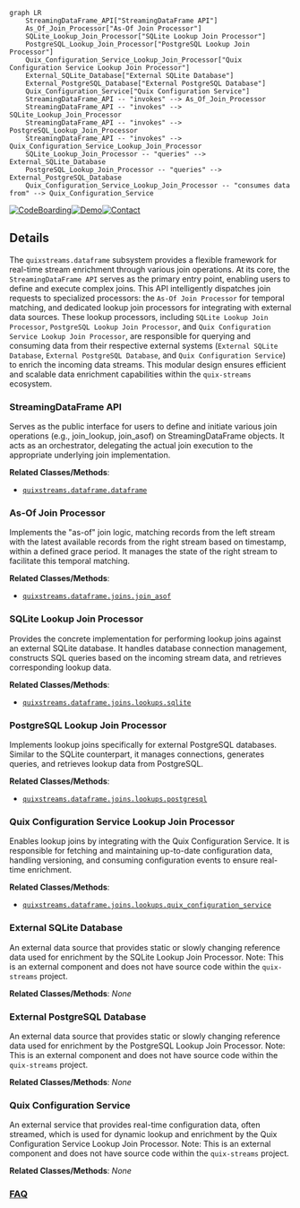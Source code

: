 ```mermaid
graph LR
    StreamingDataFrame_API["StreamingDataFrame API"]
    As_Of_Join_Processor["As-Of Join Processor"]
    SQLite_Lookup_Join_Processor["SQLite Lookup Join Processor"]
    PostgreSQL_Lookup_Join_Processor["PostgreSQL Lookup Join Processor"]
    Quix_Configuration_Service_Lookup_Join_Processor["Quix Configuration Service Lookup Join Processor"]
    External_SQLite_Database["External SQLite Database"]
    External_PostgreSQL_Database["External PostgreSQL Database"]
    Quix_Configuration_Service["Quix Configuration Service"]
    StreamingDataFrame_API -- "invokes" --> As_Of_Join_Processor
    StreamingDataFrame_API -- "invokes" --> SQLite_Lookup_Join_Processor
    StreamingDataFrame_API -- "invokes" --> PostgreSQL_Lookup_Join_Processor
    StreamingDataFrame_API -- "invokes" --> Quix_Configuration_Service_Lookup_Join_Processor
    SQLite_Lookup_Join_Processor -- "queries" --> External_SQLite_Database
    PostgreSQL_Lookup_Join_Processor -- "queries" --> External_PostgreSQL_Database
    Quix_Configuration_Service_Lookup_Join_Processor -- "consumes data from" --> Quix_Configuration_Service
```

[![CodeBoarding](https://img.shields.io/badge/Generated%20by-CodeBoarding-9cf?style=flat-square)](https://github.com/CodeBoarding/GeneratedOnBoardings)[![Demo](https://img.shields.io/badge/Try%20our-Demo-blue?style=flat-square)](https://www.codeboarding.org/demo)[![Contact](https://img.shields.io/badge/Contact%20us%20-%20contact@codeboarding.org-lightgrey?style=flat-square)](mailto:contact@codeboarding.org)

## Details

The `quixstreams.dataframe` subsystem provides a flexible framework for real-time stream enrichment through various join operations. At its core, the `StreamingDataFrame API` serves as the primary entry point, enabling users to define and execute complex joins. This API intelligently dispatches join requests to specialized processors: the `As-Of Join Processor` for temporal matching, and dedicated lookup join processors for integrating with external data sources. These lookup processors, including `SQLite Lookup Join Processor`, `PostgreSQL Lookup Join Processor`, and `Quix Configuration Service Lookup Join Processor`, are responsible for querying and consuming data from their respective external systems (`External SQLite Database`, `External PostgreSQL Database`, and `Quix Configuration Service`) to enrich the incoming data streams. This modular design ensures efficient and scalable data enrichment capabilities within the `quix-streams` ecosystem.

### StreamingDataFrame API
Serves as the public interface for users to define and initiate various join operations (e.g., join_lookup, join_asof) on StreamingDataFrame objects. It acts as an orchestrator, delegating the actual join execution to the appropriate underlying join implementation.


**Related Classes/Methods**:

- <a href="https://github.com/quixio/quix-streams/blob/main/quixstreams/dataframe/dataframe.py" target="_blank" rel="noopener noreferrer">`quixstreams.dataframe.dataframe`</a>


### As-Of Join Processor
Implements the "as-of" join logic, matching records from the left stream with the latest available records from the right stream based on timestamp, within a defined grace period. It manages the state of the right stream to facilitate this temporal matching.


**Related Classes/Methods**:

- <a href="https://github.com/quixio/quix-streams/blob/main/quixstreams/dataframe/joins/join_asof.py" target="_blank" rel="noopener noreferrer">`quixstreams.dataframe.joins.join_asof`</a>


### SQLite Lookup Join Processor
Provides the concrete implementation for performing lookup joins against an external SQLite database. It handles database connection management, constructs SQL queries based on the incoming stream data, and retrieves corresponding lookup data.


**Related Classes/Methods**:

- <a href="https://github.com/quixio/quix-streams/blob/main/quixstreams/dataframe/joins/lookups/sqlite.py" target="_blank" rel="noopener noreferrer">`quixstreams.dataframe.joins.lookups.sqlite`</a>


### PostgreSQL Lookup Join Processor
Implements lookup joins specifically for external PostgreSQL databases. Similar to the SQLite counterpart, it manages connections, generates queries, and retrieves lookup data from PostgreSQL.


**Related Classes/Methods**:

- <a href="https://github.com/quixio/quix-streams/blob/main/quixstreams/dataframe/joins/lookups/postgresql.py" target="_blank" rel="noopener noreferrer">`quixstreams.dataframe.joins.lookups.postgresql`</a>


### Quix Configuration Service Lookup Join Processor
Enables lookup joins by integrating with the Quix Configuration Service. It is responsible for fetching and maintaining up-to-date configuration data, handling versioning, and consuming configuration events to ensure real-time enrichment.


**Related Classes/Methods**:

- <a href="https://github.com/quixio/quix-streams/blob/main/quixstreams/dataframe/joins/lookups/quix_configuration_service" target="_blank" rel="noopener noreferrer">`quixstreams.dataframe.joins.lookups.quix_configuration_service`</a>


### External SQLite Database
An external data source that provides static or slowly changing reference data used for enrichment by the SQLite Lookup Join Processor. Note: This is an external component and does not have source code within the `quix-streams` project.


**Related Classes/Methods**: _None_

### External PostgreSQL Database
An external data source that provides static or slowly changing reference data used for enrichment by the PostgreSQL Lookup Join Processor. Note: This is an external component and does not have source code within the `quix-streams` project.


**Related Classes/Methods**: _None_

### Quix Configuration Service
An external service that provides real-time configuration data, often streamed, which is used for dynamic lookup and enrichment by the Quix Configuration Service Lookup Join Processor. Note: This is an external component and does not have source code within the `quix-streams` project.


**Related Classes/Methods**: _None_



### [FAQ](https://github.com/CodeBoarding/GeneratedOnBoardings/tree/main?tab=readme-ov-file#faq)